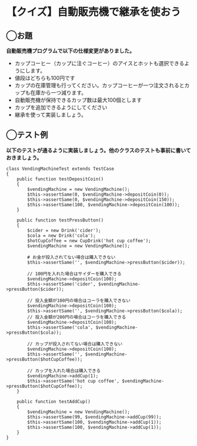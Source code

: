 # 【クイズ】自動販売機で継承を使おう

## ◯お題

**自動販売機プログラムで以下の仕様変更がありました。**

* カップコーヒー（カップに注ぐコーヒー）のアイスとホットも選択できるようにします。  
* 値段はどちらも100円です  
* カップの在庫管理も行ってください。カップコーヒーが一つ注文されるとカップも在庫から一つ減ります。  
* 自動販売機が保持できるカップ数は最大100個とします
* カップを追加できるようにしてください  
* 継承を使って実装しましょう。  

## ◯テスト例

**以下のテストが通るように実装しましょう。他のクラスのテストも事前に書いておきましょう。**

```
class VendingMachineTest extends TestCase
{
    public function testDepositCoin()
    {
        $vendingMachine = new VendingMachine();
        $this->assertSame(0, $vendingMachine->depositCoin(0));
        $this->assertSame(0, $vendingMachine->depositCoin(150));
        $this->assertSame(100, $vendingMachine->depositCoin(100));
    }

    public function testPressButton()
    {
        $cider = new Drink('cider');
        $cola = new Drink('cola');
        $hotCupCoffee = new CupDrink('hot cup coffee');
        $vendingMachine = new VendingMachine();

        # お金が投入されてない場合は購入できない
        $this->assertSame('', $vendingMachine->pressButton($cider));

        // 100円を入れた場合はサイダーを購入できる
        $vendingMachine->depositCoin(100);
        $this->assertSame('cider', $vendingMachine->pressButton($cider));

        // 投入金額が100円の場合はコーラを購入できない
        $vendingMachine->depositCoin(100);
        $this->assertSame('', $vendingMachine->pressButton($cola));
        // 投入金額が200円の場合はコーラを購入できる
        $vendingMachine->depositCoin(100);
        $this->assertSame('cola', $vendingMachine->pressButton($cola));

        // カップが投入されてない場合は購入できない
        $vendingMachine->depositCoin(100);
        $this->assertSame('', $vendingMachine->pressButton($hotCupCoffee));

        // カップを入れた場合は購入できる
        $vendingMachine->addCup(1);
        $this->assertSame('hot cup coffee', $vendingMachine->pressButton($hotCupCoffee));
    }

    public function testAddCup()
    {
        $vendingMachine = new VendingMachine();
        $this->assertSame(99, $vendingMachine->addCup(99));
        $this->assertSame(100, $vendingMachine->addCup(1));
        $this->assertSame(100, $vendingMachine->addCup(1));
    }
}
```